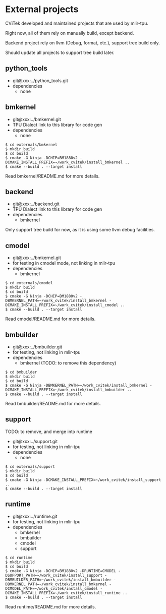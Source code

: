 # External projects

CViTek developed and maintained projects that are used by mlir-tpu.

Right now, all of them rely on manually build, except backend.

Backend project rely on llvm (Debug, format, etc.), support tree build only.

Should update all projects to support tree build later.

## python_tools

- git@xxx:../python_tools.git
- dependencies
  * none

## bmkernel

- git@xxx:../bmkernel.git
- TPU Dialect link to this library for code gen
- dependencies
  * none

```
$ cd externals/bmkernel
$ mkdir build
$ cd build
$ cmake -G Ninja -DCHIP=BM1880v2 -DCMAKE_INSTALL_PREFIX=~/work_cvitek/install_bmkernel ..
$ cmake --build . --target install
```
Read bmkernel/README.md for more details.

## backend

- git@xxx:../backend.git
- TPU Dialect link to this library for code gen
- dependencies
  * bmkernel

Only support tree build for now, as it is using some llvm debug facilities.

## cmodel

- git@xxx:../bmkernel.git
- for testing in cmodel mode, not linking in mlir-tpu
- dependencies
  * bmkernel

```
$ cd externals/cmodel
$ mkdir build
$ cd build
$ cmake -G Ninja -DCHIP=BM1880v2 -DBMKERNEL_PATH=~/work_cvitek/install_bmkernel -DCMAKE_INSTALL_PREFIX=~/work_cvitek/install_cmodel ..
$ cmake --build . --target install
```
Read cmodel/README.md for more details.

## bmbuilder

- git@xxx:../bmbuilder.git
- for testing, not linking in mlir-tpu
- dependencies
  * bmkernel (TODO: to remove this dependency)

```
$ cd bmbuilder
$ mkdir build
$ cd build
$ cmake -G Ninja -DBMKERNEL_PATH=~/work_cvitek/install_bmkernel -DCMAKE_INSTALL_PREFIX=~/work_cvitek/install_bmbuilder ..
$ cmake --build . --target install
```
Read bmbuilder/README.md for more details.

## support

TODO: to remove, and merge into runtime

- git@xxx:../support.git
- for testing, not linking in mlir-tpu
- dependencies
  * none

```
$ cd externals/support
$ mkdir build
$ cd build
$ cmake -G Ninja -DCMAKE_INSTALL_PREFIX=~/work_cvitek/install_support ..
$ cmake --build . --target install
```

## runtime

- git@xxx:../runtime.git
- for testing, not linking in mlir-tpu
- dependencies
  * bmkernel
  * bmbuilder
  * cmodel
  * support

```
$ cd runtime
$ mkdir build
$ cd build
$ cmake -G Ninja -DCHIP=BM1880v2 -DRUNTIME=CMODEL -DSUPPORT_PATH=~/work_cvitek/install_support -DBMBUILDER_PATH=~/work_cvitek/install_bmbuilder -DBMKERNEL_PATH=~/work_cvitek/install_bmkernel -DCMODEL_PATH=~/work_cvitek/install_cmodel -DCMAKE_INSTALL_PREFIX=~/work_cvitek/install_runtime ..
$ cmake --build . --target install
```
Read runtime/README.md for more details.
